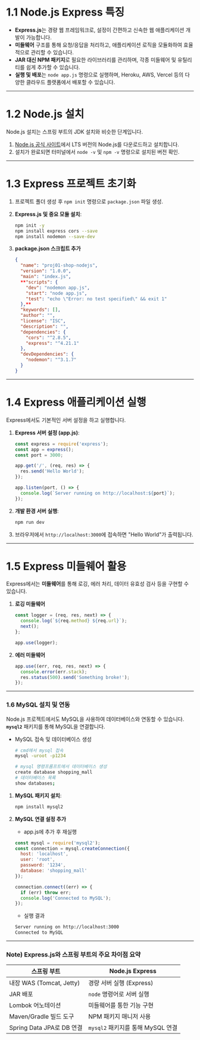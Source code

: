 # **1.1 Node.js Express 특징**

- **Express.js**는 경량 웹 프레임워크로, 설정이 간편하고 신속한 웹 애플리케이션 개발이 가능합니다.
- **미들웨어** 구조를 통해 요청/응답을 처리하고, 애플리케이션 로직을 모듈화하여 효율적으로 관리할 수 있습니다.
- **JAR 대신 NPM 패키지**로 필요한 라이브러리를 관리하며, 각종 미들웨어 및 유틸리티를 쉽게 추가할 수 있습니다.
- **실행 및 배포**는 `node app.js` 명령으로 실행하며, Heroku, AWS, Vercel 등의 다양한 클라우드 플랫폼에서 배포할 수 있습니다.

---

# **1.2 Node.js 설치**

Node.js 설치는 스프링 부트의 JDK 설치와 비슷한 단계입니다.

1. [Node.js 공식 사이트](https://nodejs.org/)에서 LTS 버전의 Node.js를 다운로드하고 설치합니다.
2. 설치가 완료되면 터미널에서 `node -v` 및 `npm -v` 명령으로 설치된 버전 확인.

---

# **1.3 Express 프로젝트 초기화**

1. 프로젝트 폴더 생성 후 `npm init` 명령으로 `package.json` 파일 생성.
2. **Express.js 및 중요 모듈 설치**:
    
    ```bash
    npm init -y
    npm install express cors --save
    npm install nodemon --save-dev
    ```
    
3. **package.json 스크립트 추가**
    
    ```json
    {
      "name": "proj01-shop-nodejs",
      "version": "1.0.0",
      "main": "index.js",
      **"scripts": {
        "dev": "nodemon app.js",
        "start": "node app.js",
        "test": "echo \"Error: no test specified\" && exit 1"
      },**
      "keywords": [],
      "author": "",
      "license": "ISC",
      "description": "",
      "dependencies": {
        "cors": "^2.8.5",
        "express": "^4.21.1"
      },
      "devDependencies": {
        "nodemon": "^3.1.7"
      }
    }
    ```
    

---

# **1.4 Express 애플리케이션 실행**

Express에서도 기본적인 서버 설정을 하고 실행합니다.

1. **Express 서버 설정 (app.js)**:
    
    ```jsx
    const express = require('express');
    const app = express();
    const port = 3000;
    
    app.get('/', (req, res) => {
      res.send('Hello World');
    });
    
    app.listen(port, () => {
      console.log(`Server running on http://localhost:${port}`);
    });
    ```
    
2. **개발 환경 서버 실행**:
    
    ```bash
    npm run dev
    ```
    
3. 브라우저에서 `http://localhost:3000`에 접속하면 "Hello World"가 출력됩니다.

---

# **1.5 Express 미들웨어 활용**

Express에서는 **미들웨어**를 통해 로깅, 에러 처리, 데이터 유효성 검사 등을 구현할 수 있습니다.

1. **로깅 미들웨어**
    
    ```jsx
    const logger = (req, res, next) => {
      console.log(`${req.method} ${req.url}`);
      next();
    };
    
    app.use(logger);
    
    ```
    
2. **에러 미들웨어**
    
    ```jsx
    app.use((err, req, res, next) => {
      console.error(err.stack);
      res.status(500).send('Something broke!');
    });
    
    ```
    

---

### **1.6 MySQL 설치 및 연동**

Node.js 프로젝트에서도 MySQL을 사용하여 데이터베이스와 연동할 수 있습니다.  **`mysql2`** 패키지를 통해 MySQL을 연결합니다.

- MySQL 접속 및 데이터베이스 생성
    
    ```bash
    # cmd에서 mysql 접속
    mysql -uroot -p1234
    
    # mysql 명령프롬프트에서 데이터베이스 생성
    create database shopping_mall
    # 데이터베이스 목록
    show databases;
    ```
    
1. **MySQL 패키지 설치**:
    
    ```bash
    npm install mysql2
    ```
    
2. **MySQL 연결 설정 추가**
    - app.js에 추가 후 재실행
    
    ```jsx
    const mysql = require('mysql2');
    const connection = mysql.createConnection({
      host: 'localhost',
      user: 'root',
      password: '1234',
      database: 'shopping_mall'
    });
    
    connection.connect((err) => {
      if (err) throw err;
      console.log('Connected to MySQL');
    });
    ```
    
    - 실행 결과
    
    ```bash
    Server running on http://localhost:3000
    Connected to MySQL
    ```
    

---

### **Note) Express.js와 스프링 부트의 주요 차이점 요약**

| **스프링 부트** | **Node.js Express** |
| --- | --- |
| 내장 WAS (Tomcat, Jetty) | 경량 서버 실행 (Express) |
| JAR 배포 | `node` 명령어로 서버 실행 |
| Lombok 어노테이션 | 미들웨어를 통한 기능 구현 |
| Maven/Gradle 빌드 도구 | NPM 패키지 매니저 사용 |
| Spring Data JPA로 DB 연결 | `mysql2` 패키지를 통해 MySQL 연결 |